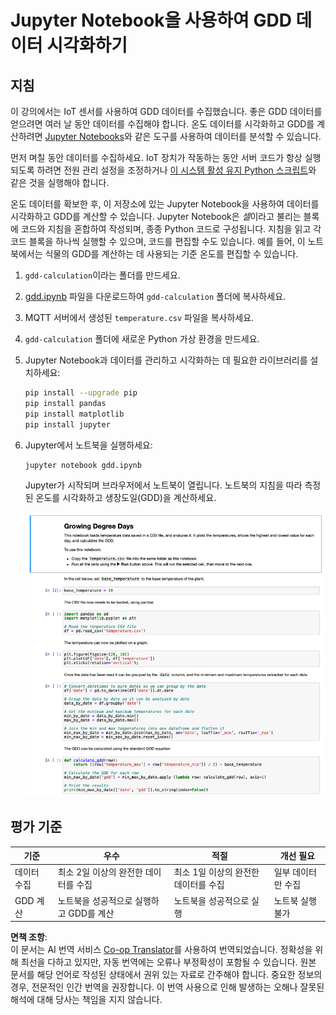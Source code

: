 <!--
CO_OP_TRANSLATOR_METADATA:
{
  "original_hash": "1e21b012c6685f8bf73e0e76cdca3347",
  "translation_date": "2025-08-24T22:03:39+00:00",
  "source_file": "2-farm/lessons/1-predict-plant-growth/assignment.md",
  "language_code": "ko"
}
-->
# Jupyter Notebook을 사용하여 GDD 데이터 시각화하기

## 지침

이 강의에서는 IoT 센서를 사용하여 GDD 데이터를 수집했습니다. 좋은 GDD 데이터를 얻으려면 여러 날 동안 데이터를 수집해야 합니다. 온도 데이터를 시각화하고 GDD를 계산하려면 [Jupyter Notebooks](https://jupyter.org)와 같은 도구를 사용하여 데이터를 분석할 수 있습니다.

먼저 며칠 동안 데이터를 수집하세요. IoT 장치가 작동하는 동안 서버 코드가 항상 실행되도록 하려면 전원 관리 설정을 조정하거나 [이 시스템 활성 유지 Python 스크립트](https://github.com/jaqsparow/keep-system-active)와 같은 것을 실행해야 합니다.

온도 데이터를 확보한 후, 이 저장소에 있는 Jupyter Notebook을 사용하여 데이터를 시각화하고 GDD를 계산할 수 있습니다. Jupyter Notebook은 *셀*이라고 불리는 블록에 코드와 지침을 혼합하여 작성되며, 종종 Python 코드로 구성됩니다. 지침을 읽고 각 코드 블록을 하나씩 실행할 수 있으며, 코드를 편집할 수도 있습니다. 예를 들어, 이 노트북에서는 식물의 GDD를 계산하는 데 사용되는 기준 온도를 편집할 수 있습니다.

1. `gdd-calculation`이라는 폴더를 만드세요.

1. [gdd.ipynb](../../../../../2-farm/lessons/1-predict-plant-growth/code-notebook/gdd.ipynb) 파일을 다운로드하여 `gdd-calculation` 폴더에 복사하세요.

1. MQTT 서버에서 생성된 `temperature.csv` 파일을 복사하세요.

1. `gdd-calculation` 폴더에 새로운 Python 가상 환경을 만드세요.

1. Jupyter Notebook과 데이터를 관리하고 시각화하는 데 필요한 라이브러리를 설치하세요:

    ```sh
    pip install --upgrade pip
    pip install pandas
    pip install matplotlib
    pip install jupyter
    ```

1. Jupyter에서 노트북을 실행하세요:

    ```sh
    jupyter notebook gdd.ipynb
    ```

    Jupyter가 시작되며 브라우저에서 노트북이 열립니다. 노트북의 지침을 따라 측정된 온도를 시각화하고 생장도일(GDD)을 계산하세요.

    ![Jupyter Notebook](../../../../../translated_images/gdd-jupyter-notebook.c5b52cf21094f158a61f47f455490fd95f1729777ff90861a4521820bf354cdc.ko.png)

## 평가 기준

| 기준 | 우수 | 적절 | 개선 필요 |
| ---- | ---- | ---- | -------- |
| 데이터 수집 | 최소 2일 이상의 완전한 데이터를 수집 | 최소 1일 이상의 완전한 데이터를 수집 | 일부 데이터만 수집 |
| GDD 계산 | 노트북을 성공적으로 실행하고 GDD를 계산 | 노트북을 성공적으로 실행 | 노트북 실행 불가 |

**면책 조항**:  
이 문서는 AI 번역 서비스 [Co-op Translator](https://github.com/Azure/co-op-translator)를 사용하여 번역되었습니다. 정확성을 위해 최선을 다하고 있지만, 자동 번역에는 오류나 부정확성이 포함될 수 있습니다. 원본 문서를 해당 언어로 작성된 상태에서 권위 있는 자료로 간주해야 합니다. 중요한 정보의 경우, 전문적인 인간 번역을 권장합니다. 이 번역 사용으로 인해 발생하는 오해나 잘못된 해석에 대해 당사는 책임을 지지 않습니다.